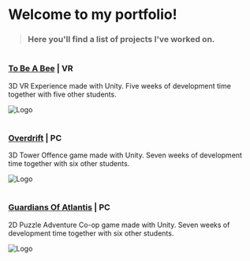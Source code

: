 # Welcome to my portfolio!
>### Here you'll find a list of projects I've worked on.

#
###  [To Be A Bee](https://yrgo-game-creator.itch.io/to-be-a-bee) | VR
3D VR Experience made with Unity. Five weeks of development time together with five other students.

![Logo](https://cdn.discordapp.com/attachments/1015186377094209616/1027500868720930887/logo_01.png)
#
### [Overdrift](https://yrgo-game-creator.itch.io/overdrift) | PC

3D Tower Offence game made with Unity. Seven weeks of development time together with six other students.

![Logo](https://cdn.discordapp.com/attachments/956486751927545896/977137454823911424/Untitled_Artwork.png)
#
### [Guardians Of Atlantis](https://yrgo-game-creator.itch.io/guardians-of-atlantis) | PC

2D Puzzle Adventure Co-op game made with Unity. Seven weeks of development time together with six other students.

![Logo](https://cdn.discordapp.com/attachments/911239168376582194/975464401391980544/Untitled_Artwork.png)
